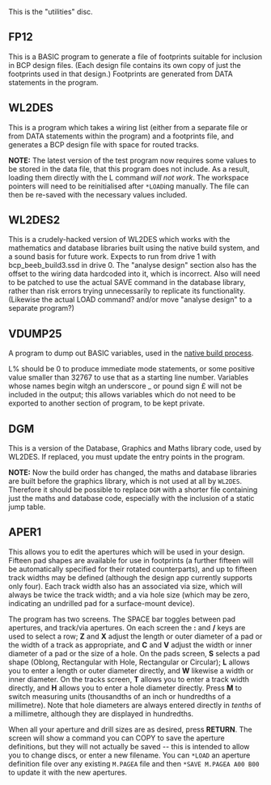 This is the "utilities" disc.

## FP12 ##

This is a BASIC program to generate a file of footprints suitable for inclusion in BCP design files.  (Each design file contains its own copy of just the
footprints used in that design.)  Footprints are generated from DATA statements in the program.



## WL2DES ##

This is a program which takes a wiring list  (either from a separate file or from DATA statements within the program)  and a footprints file, and generates
a BCP design file with space for routed tracks.

**NOTE:** The latest version of the test program now requires some values to be stored in the data file, that this program does not include.  As a result,
loading them directly with the L command _will not work_.  The workspace pointers will need to be reinitialised after `*LOAD`ing manually.  The file can then be
re-saved with the necessary values included.

## WL2DES2 ##

This is a crudely-hacked version of WL2DES which works with the mathematics and database libraries built using the native build system, and a sound basis for future work.  Expects to run from drive 1 with bcp_beeb_build3.ssd in drive 0.  The "analyse design" section also has the offset to the wiring data hardcoded into it, which is incorrect.  Also will need to be patched to use the actual SAVE command in the database library, rather than risk errors trying unnecessarily to replicate its functionality.  (Likewise the actual LOAD command?  and/or move "analyse design" to a separate program?)

## VDUMP25 ##

A program to dump out BASIC variables, used in the [native build process](https://github.com/JulieMontoya/BCP_design/wiki/The-BBC-Native-Build-Process).

L% should be 0 to produce immediate mode statements, or some positive value smaller than 32767 to use that as a starting line number.  Variables whose names begin witgh an underscore _ or pound sign £ will not be included in the output; this allows variables which do not need to be exported to another section of program,  to be kept private. 

## DGM ##

This is a version of the Database, Graphics and Maths library code, used by WL2DES.  If replaced, you must update the entry points in the program.

**NOTE:** Now the build order has changed, the maths and database libraries are built before the graphics library, which is not used at all by `WL2DES`.
Therefore it should be possible to replace `DGM` with a shorter file containing just the maths and database code, especially with the inclusion of a static jump table.

## APER1 ##

This allows you to edit the apertures which will be used in your design.  Fifteen pad shapes are available for use in footprints  (a further fifteen will be automatically specified for their rotated counterparts),  and up to fifteen track widths may be defined  (although the design app currently supports only four).  Each track width also has an associated via size, which will always be twice the track width; and a via hole size  (which may be zero, indicating an undrilled pad for a surface-mount device).

The program has two screens.  The SPACE bar toggles between pad apertures, and track/via apertures.  On each screen the **:** and **/** keys are used to select a row; **Z** and **X** adjust the length or outer diameter of a pad or the width of a track as appropriate, and **C** and **V** adjust the width or inner diameter of a pad or the size of a hole.  On the pads screen, **S** selects a pad shape  (Oblong, Rectangular with Hole, Rectangular or Circular);  **L** allows you to enter a length or outer diameter directly, and **W** likewise a width or inner diameter.  On the tracks screen, **T** allows you to enter a track width directly, and **H** allows you to enter a hole diameter directly.  Press **M** to switch measuring units  (thousandths of an inch or hundredths of a millimetre).  Note that hole diameters are always entered directly in _tenths_ of a millimetre, although they are displayed in hundredths.

When all your aperture and drill sizes are as desired, press **RETURN**.  The screen will show a command you can COPY to save the aperture definitions, but they will not actually be saved -- this is intended to allow you to change discs, or enter a new filename.  You can `*LOAD` an aperture definition file over any existing `M.PAGEA` file and then `*SAVE M.PAGEA A00 B00` to update it with the new apertures.
